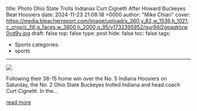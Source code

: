 title: Photo Ohio State Trolls Indianas Curt Cignetti After Howard Buckeyes Beat Hoosiers
date: 2024-11-23 21:08:18 +0000
author: "Mike  Chiari"
cover: https://media.bleacherreport.com/image/upload/x_260,y_82,w_1536,h_1021,c_crop/c_fill,g_faces,w_3800,h_2000,q_95/v1732395952/qur94l2gpaqktxw0vd9y.jpg
draft: false
top: false
type: post
hide: false
toc: false
tags:
  - Sports
categories:
  - sports
---

![](https://media.bleacherreport.com/image/upload/x_260,y_82,w_1536,h_1021,c_crop/c_fill,g_faces,w_3800,h_2000,q_95/v1732395952/qur94l2gpaqktxw0vd9y.jpg)

Following their 38-15 home win over the No. 5 Indiana Hoosiers on Saturday, the No. 2 Ohio State Buckeyes trolled Indiana and head coach Curt Cignetti. In the…

[read more](https://bleacherreport.com/articles/10144532-photo-ohio-state-trolls-indianas-curt-cignetti-after-howard-buckeyes-beat-hoosiers)
